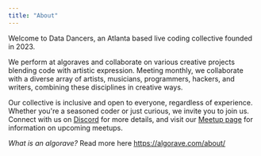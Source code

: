 ```yaml
---
title: "About"
---
```


Welcome to Data Dancers, an Atlanta based live coding collective founded in 2023.

We perform at algoraves and collaborate on various creative projects blending code with artistic expression. Meeting monthly, we collaborate with a diverse array of artists, musicians, programmers, hackers, and writers, combining these disciplines in creative ways.

Our collective is inclusive and open to everyone, regardless of experience. Whether you're a seasoned coder or just curious, we invite you to join us. Connect with us on [Discord](https://discord.gg/xs5ztf6THf) for more details, and visit our [Meetup page](https://data-dancers.github.io/meetups/) for information on upcoming meetups.

*What is an algorave?* Read more here https://algorave.com/about/

